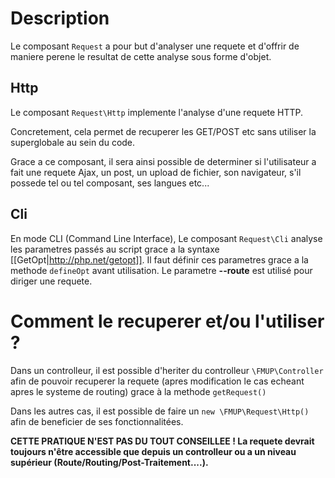 Description
===========

Le composant `Request` a pour but d'analyser une requete et d'offrir de maniere perene le resultat de cette analyse sous forme d'objet. 

Http
----

Le composant `Request\Http` implemente l'analyse d'une requete HTTP.

Concretement, cela permet de recuperer les GET/POST etc sans utiliser la superglobale au sein du code. 

Grace a ce composant, il sera ainsi possible de determiner si l'utilisateur a fait une requete Ajax, un post, un upload de fichier, son navigateur, s'il possede tel ou tel composant, ses langues etc...

Cli
---

En mode CLI (Command Line Interface), Le composant `Request\Cli` analyse les parametres passés au script grace a la syntaxe [[GetOpt|http://php.net/getopt]]. Il faut définir ces parametres grace a la methode `defineOpt` avant utilisation. Le parametre __--route__ est utilisé pour diriger une requete.

Comment le recuperer et/ou l'utiliser ?
=======================================

Dans un controlleur, il est possible d'heriter du controlleur `\FMUP\Controller` afin de pouvoir recuperer la requete (apres modification le cas echeant apres le systeme de routing) grace à la methode `getRequest()`

Dans les autres cas, il est possible de faire un `new \FMUP\Request\Http()` afin de beneficier de ses fonctionnalitées.

__CETTE PRATIQUE N'EST PAS DU TOUT CONSEILLEE ! La requete devrait toujours n'être accessible que depuis un controlleur ou a un niveau supérieur (Route/Routing/Post-Traitement....).__


